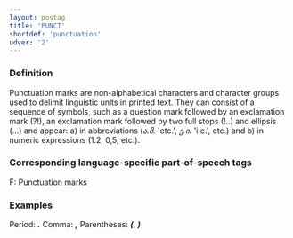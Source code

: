 ```yaml
---
layout: postag
title: 'PUNCT'
shortdef: 'punctuation'
udver: '2'
---
```


### Definition

Punctuation marks are non-alphabetical characters and character groups used to delimit linguistic units in printed text. They can consist of a sequence of symbols, such as a question mark followed by an exclamation mark (?!), an exclamation mark followed by two full stops (!..) and ellipsis (…) and appear: a) in abbreviations (_ა.შ._ 'etc.', _ე.ი._ 'i.e.', etc.) and b) in numeric expressions (1.2, 0,5, etc.). 

### Corresponding language-specific part-of-speech tags

F: Punctuation marks

### Examples

Period: _<b>.</b>_
Comma: _<b>,</b>_
Parentheses: _<b>(</b>_, _<b>)</b>_
<!-- Interlanguage links updated Ne 5. května 2024, 18:19:41 CEST -->
